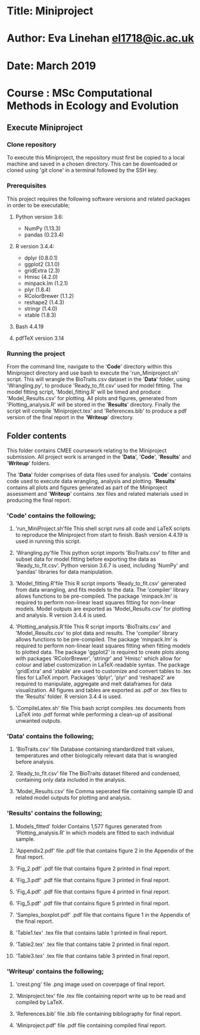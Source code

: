 # Title: Miniproject
# Author: Eva Linehan el1718@ic.ac.uk
# Date: March 2019
# Course : MSc Computational Methods in Ecology and Evolution


## Execute Miniproject

### Clone repository
To execute this Miniproject, the repository must first be copied to a local machine and saved in a chosen directory. This can be downloaded or cloned using 'git clone' in a terminal followed by the SSH key.

### Prerequisites
This project requires the following software versions and related packages in order to be executable;

1. Python version 3.6:

	+ NumPy (1.13.3)
	+ pandas (0.23.4)

2. R version 3.4.4:

	+ dplyr (0.8.0.1)
  	+ ggplot2 (3.1.0)
  	+ gridExtra (2.3)
  	+ Hmisc (4.2.0)
  	+ minpack.lm (1.2.1)
  	+ plyr (1.8.4)
  	+ RColorBrewer (1.1.2)
  	+ reshape2 (1.4.3)
  	+ stringr (1.4.0)
  	+ xtable (1.8.3)

3. Bash 4.4.19

4. pdfTeX version 3.14 


### Running the project
From the command line, navigate to the '**Code**' directory within this Miniproject directory and use bash to execute the 'run_Miniproject.sh' script.
This will wrangle the BioTraits.csv dataset in the '**Data**' folder, using 'Wrangling.py', to produce 'Ready_to_fit.csv' used for model fitting. The model fitting script, 'Model_fitting.R' will be timed and produce 'Model_Results.csv' for plotting. All plots and figures, generated from 'Plotting_analysis.R' will be stored in the '**Results**' directory. 
Finally the script will compile 'Miniproject.tex' and 'References.bib' to produce a pdf version of the final report in the '**Writeup**' directory.




## Folder contents
This folder contains CMEE coursework relating to the Miniproject submission. All project work is arranged in the '**Data**', '**Code**', '**Results**' and '**Writeup**' folders.

The '**Data**' folder comprises of data files used for analysis. '**Code**' contains code used to execute data wrangling, analysis and plotting. '**Results**' contains all plots and figures generated as part of the Miniproject assessment and '**Writeup**' contains .tex files and related materials used in producing the final report.


### '**Code**' contains the following; 

1. 'run_MiniProject.sh'file
This shell script runs all code and LaTeX scripts to reproduce the Miniproject from start to finish. Bash version 4.4.19 is used in running this script.

2. 'Wrangling.py'file
This python script imports 'BioTraits.csv' to filter and subset data for model fitting before exporting the data as 'Ready_to_fit.csv'. 
Python version 3.6.7 is used, including 'NumPy' and 'pandas' libraries for data manipulation. 

3. 'Model_fitting.R'file 
This R script imports 'Ready_to_fit.csv' generated from data wrangling, and fits models to the data. 
The 'compiler' library allows functions to be pre-compiled.
The package 'minpack.lm' is required to perform non-linear least squares fitting for non-linear models. Model outputs are exported as 'Model_Results.csv' for plotting and analysis. 
R version 3.4.4 is used.

4. 'Plotting_analysis.R'file
This R script imports 'BioTraits.csv' and 'Model_Results.csv' to plot data and results. 
The 'compiler' library allows functions to be pre-compiled.
The package 'minpack.lm' is required to perform non-linear least squares fitting when fitting models to plotted data.
The package 'ggplot2' is required to create plots along with packages 'RColorBrewer', 'stringr' and 'Hmisc' which allow for colour and label customization in LaTeX-readable syntax. 
The package 'gridExtra' and 'xtable' are used to customize and convert tables to .tex files for LaTeX import. 
Packages 'dplyr', 'plyr' and 'reshape2' are required to manipulate, aggregate and melt dataframes for data visualization.
All figures and tables are exported as .pdf or .tex files to the 'Results' folder.
R version 3.4.4 is used.

5. 'CompileLatex.sh' file
This bash script compiles .tex documents from LaTeX into .pdf format while performing a clean-up of assitional unwanted outputs.

### '**Data**' contains the following;

1. 'BioTraits.csv' file
Database containing standardized trait values, temperatures and other biologically relevant data that is wrangled before analysis.

2. 'Ready_to_fit.csv' file
The BioTraits dataset filtered and condensed, containing only data included in the analysis.

3. 'Model_Results.csv' file
Comma seperated file containing sample ID and related model outputs for plotting and analysis.


### 'Results' contains the following;

1. Models_fitted' folder
Contains 1,577 figures generated from 'Plotting_analysis.R' in which models are fitted to each individual sample.

2. 'Appendix2.pdf' file
.pdf file that contains figure 2 in the Appendix of the final report.

3. 'Fig_2.pdf'
.pdf file that contains figure 2 printed in final report.

4. 'Fig_3.pdf'
.pdf file that contains figure 3 printed in final report.

5. 'Fig_4.pdf'
.pdf file that contains figure 4 printed in final report.

6. 'Fig_5.pdf'
.pdf file that contains figure 5 printed in final report.

7. 'Samples_boxplot.pdf'
.pdf file that contains figure 1 in the Appendix of the final report.

8. 'Table1.tex'
.tex file that contains table 1 printed in final report.

9. 'Table2.tex'
.tex file that contains table 2 printed in final report.

10. 'Table3.tex'
.tex file that contains table 3 printed in final report.


### '**Writeup**' contains the following;

1. 'crest.png' file
.png image used on coverpage of final report.

2. 'Miniproject.tex' file
.tex file containing report write up to be read and compiled by LaTeX.

3. 'References.bib' file
.bib file containing bibliography for final report.

4. 'Miniproject.pdf' file
.pdf file containing compiled final report.
